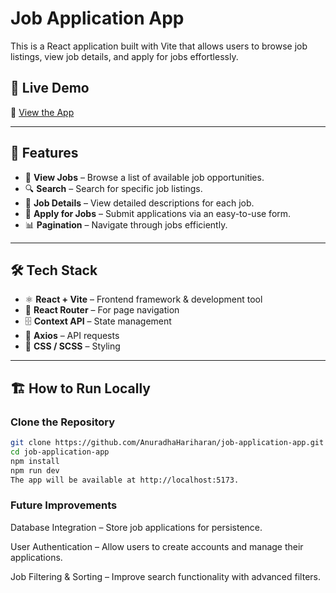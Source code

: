 # Job Application App

This is a React application built with Vite that allows users to browse job listings, view job details, and apply for jobs effortlessly.

## 🚀 Live Demo  
🔗 [View the App](https://job-app-r96l.onrender.com/)

---

## 📌 Features  
- 🏢 **View Jobs** – Browse a list of available job opportunities.  
- 🔍 **Search** – Search for specific job listings.  
- 📄 **Job Details** – View detailed descriptions for each job.  
- 📜 **Apply for Jobs** – Submit applications via an easy-to-use form.  
- 📊 **Pagination** – Navigate through jobs efficiently.  

---

## 🛠️ Tech Stack  
- ⚛️ **React + Vite** – Frontend framework & development tool  
- 🚀 **React Router** – For page navigation  
- 🗄️ **Context API** – State management  
- 🔗 **Axios** – API requests  
- 🎨 **CSS / SCSS** – Styling  

---

## 🏗️ How to Run Locally  

### Clone the Repository  
```sh
git clone https://github.com/AnuradhaHariharan/job-application-app.git
cd job-application-app
npm install
npm run dev
The app will be available at http://localhost:5173.
```
### Future Improvements
Database Integration – Store job applications for persistence.

User Authentication – Allow users to create accounts and manage their applications.

Job Filtering & Sorting – Improve search functionality with advanced filters.





